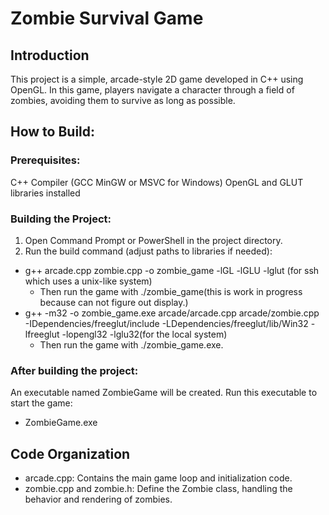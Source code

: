 # Zombie Survival Game

## Introduction
This project is a simple, arcade-style 2D game developed in C++ using OpenGL. In this game, players navigate a character through a field of zombies, avoiding them to survive as long as possible.

## How to Build:

### Prerequisites:
C++ Compiler (GCC MinGW or MSVC for Windows)
OpenGL and GLUT libraries installed

### Building the Project:
1. Open Command Prompt or PowerShell in the project directory.
2. Run the build command (adjust paths to libraries if needed):
- g++ arcade.cpp zombie.cpp -o zombie_game -lGL -lGLU -lglut (for ssh which uses a unix-like system)
  - Then run the game with ./zombie_game(this is work in progress because can not figure out display.) 
- g++ -m32 -o zombie_game.exe arcade/arcade.cpp arcade/zombie.cpp -IDependencies/freeglut/include -LDependencies/freeglut/lib/Win32 -lfreeglut -lopengl32 -lglu32(for the local system)
  - Then run the game with ./zombie_game.exe.

### After building the project:

An executable named ZombieGame will be created. Run this executable to start the game:
- ZombieGame.exe

## Code Organization
- arcade.cpp: Contains the main game loop and initialization code.
- zombie.cpp and zombie.h: Define the Zombie class, handling the behavior and rendering of zombies.


